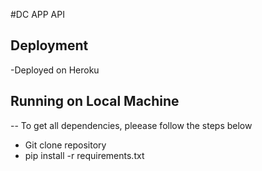 #DC APP API

## Deployment
-Deployed on Heroku

## Running on Local Machine
-- To get all dependencies, pleease follow the steps below
- Git clone repository
- pip install -r requirements.txt